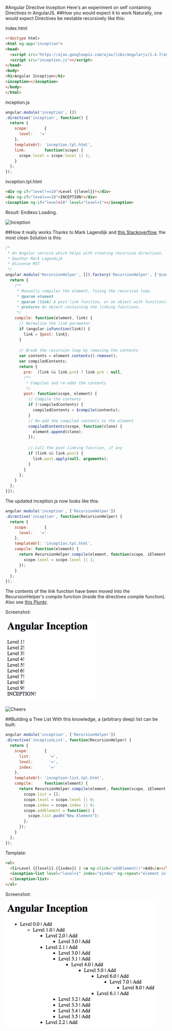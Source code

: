 #Angular Directive Inception
Here's an experiment on self containing Directives in AngularJS.
##How you would expect it to work
Naturally, one would expect Directives be nestable recursively like this:

index.html

```html
<!doctype html>
<html ng-app="inception">
<head>
  <script src="https://ajax.googleapis.com/ajax/libs/angularjs/1.4.7/angular.min.js"></script>
  <script src="inception.js"></script>
</head>
<body>
<h1>Angular Inception</h1>
<inception></inception>
</body>
</html>
```
inception.js

```javascript
angular.module('inception', [])
.directive('inception', function() {
  return {
    scope:       {
      level:   '='
    },
    templateUrl: 'inception.tpl.html',
    link:        function(scope) {
      scope.level = scope.level || 1;
    }
  };
});
```
inception.tpl.html

```html
<div ng-if="level!==10">Level {{level}}!</div>
<div ng-if="level===10">INCEPTION!</div>
<inception ng-if="level<10" level="level+1"></inception>
```
*Result*: Endless Loading.

![Inception](http://i0.kym-cdn.com/photos/images/original/000/384/176/d2f.jpg)

##How it really works
Thanks to Mark Lagendijk and [this Stackoverflow](http://stackoverflow.com/questions/14430655/recursion-in-angular-directives), the most clean Solution is this:

```javascript
/* 
 * An Angular service which helps with creating recursive directives.
 * @author Mark Lagendijk
 * @license MIT
 */
angular.module('RecursionHelper', []).factory('RecursionHelper', ['$compile', function($compile) {
  return {
    /**
     * Manually compiles the element, fixing the recursion loop.
     * @param element
     * @param [link] A post-link function, or an object with function(s) registered via pre and post properties.
     * @returns An object containing the linking functions.
     */
    compile: function(element, link) {
      // Normalize the link parameter
      if (angular.isFunction(link)) {
        link = {post: link};
      }

      // Break the recursion loop by removing the contents
      var contents = element.contents().remove();
      var compiledContents;
      return {
        pre:  (link && link.pre) ? link.pre : null,
        /**
         * Compiles and re-adds the contents
         */
        post: function(scope, element) {
          // Compile the contents
          if (!compiledContents) {
            compiledContents = $compile(contents);
          }
          // Re-add the compiled contents to the element
          compiledContents(scope, function(clone) {
            element.append(clone);
          });

          // Call the post-linking function, if any
          if (link && link.post) {
            link.post.apply(null, arguments);
          }
        }
      };
    }
  };
}]);
```
The updated inception.js now looks like this:

```javascript
angular.module('inception', ['RecursionHelper'])
.directive('inception', function(RecursionHelper) {
  return {
    scope:       {
      level:   '='
    },
    templateUrl: 'inception.tpl.html',
    compile: function(element) {
      return RecursionHelper.compile(element, function(scope, iElement, iAttrs, controller, transcludeFn){
        scope.level = scope.level || 1;
      });
    }
  };
});
```
The contents of the link function have been moved into the RecursionHelper's compile function (inside the directives compile function). Also see [this Plunkr](http://plnkr.co/edit/JAIyolmqPqO9KsynSiZp?p=preview).

Screenshot:

![Angular Inception](/screenshots/inception.png?raw=true)

![Cheers](https://imgflip.com/s/meme/Leonardo-Dicaprio-Cheers.jpg)

##Building a Tree List
With this knowledge, a (arbitrary deep) list can be built:

```javascript
angular.module('inception', ['RecursionHelper'])
.directive('inceptionList', function(RecursionHelper) {
  return {
    scope:       {
      list:        '=',
      level:       '=',
      index:       '='
    },
    templateUrl: 'inception-list.tpl.html',
    compile:     function(element) {
      return RecursionHelper.compile(element, function(scope, iElement, iAttrs, controller, transcludeFn) {
        scope.list = [];
        scope.level = scope.level || 0;
        scope.index = scope.index || 0;
        scope.addElement = function() {
          scope.list.push("New Element");
        };
      });
    }
  };
});
```

Template:

```html
<ul>
  <li>Level {{level}}.{{index}} | <a ng-click="addElement()">Add</a></li>
  <inception-list level="level+1" index="$index" ng-repeat="element in list track by $index">
  </inception-list>
</ul>
```
Screenshot:

![Angular Inception List](/screenshots/list.png?raw=true)